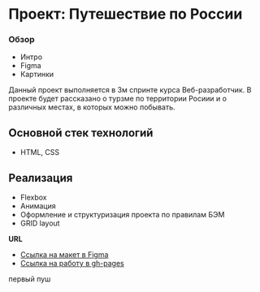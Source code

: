 # Проект: Путешествие по России

### Обзор
* Интро
* Figma
* Картинки

Данный проект выполняется в 3м спринте курса Веб-разработчик. 
В проекте будет рассказано о турзме по территории Росиии и о различных местах, в которых можно побывать.

## Основной стек технологий
- HTML, CSS

## Реализация
- Flexbox
- Анимация
- Оформление и структуризация проекта по правилам БЭМ
- GRID layout

**URL**

* [Ссылка на макет в Figma](https://www.figma.com/file/5S2WSbEFL6awjVWJ0NWL8Q/Sprint-3_-Russia-_-desktop-mobile?node-id=28503%3A0)
* [Ссылка на работу в gh-pages](https://morar-egor.github.io/russian-travel/index.html)

первый пуш
